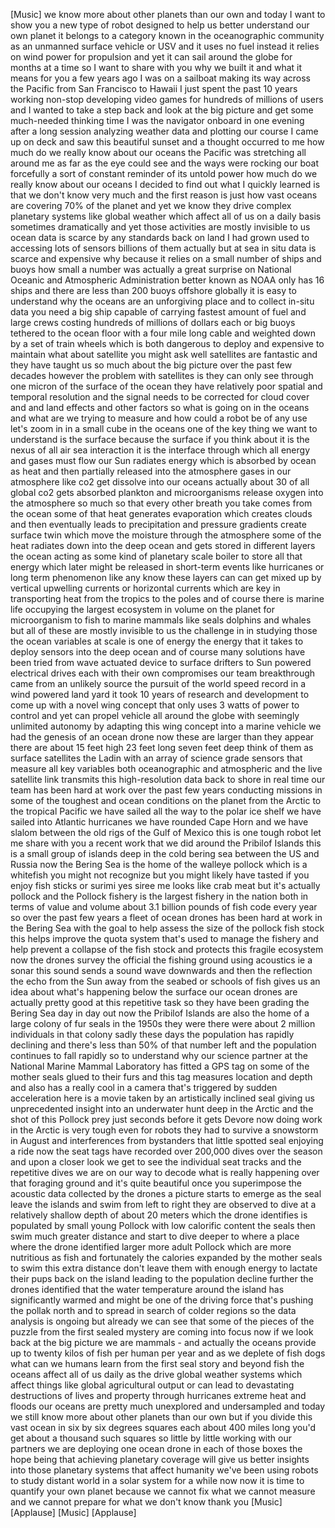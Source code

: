 
[Music]
we know more about other planets than
our own and today I want to show you a
new type of robot designed to help us
better understand our own planet it
belongs to a category known in the
oceanographic community as an unmanned
surface vehicle or USV and it uses no
fuel instead it relies on wind power for
propulsion and yet it can sail around
the globe for months at a time so I want
to share with you why we built it and
what it means for you a few years ago I
was on a sailboat making its way across
the Pacific from San Francisco to Hawaii
I just spent the past 10 years working
non-stop developing video games for
hundreds of millions of users and I
wanted to take a step back and look at
the big picture and get some much-needed
thinking time I was the navigator
onboard in one evening after a long
session analyzing weather data and
plotting our course I came up on deck
and saw this beautiful sunset and a
thought occurred to me how much do we
really know about our oceans the Pacific
was stretching all around me as far as
the eye could see and the ways were
rocking our boat forcefully a sort of
constant reminder of its untold power
how much do we really know about our
oceans
I decided to find out what I quickly
learned is that we don&#39;t know very much
and the first reason is just how vast
oceans are covering 70% of the planet
and yet we know they drive complex
planetary systems like global weather
which affect all of us on a daily basis
sometimes dramatically and yet those
activities are mostly invisible to us
ocean data is scarce by any standards
back on land I had grown used to
accessing lots of sensors
billions of them actually but at sea in
situ data is scarce and expensive why
because it relies on a small number of
ships and buoys how small a number was
actually a great surprise on National
Oceanic and Atmospheric Administration
better known as NOAA only has 16 ships
and there are less than 200 buoys
offshore globally it is easy to
understand why the oceans are an
unforgiving place and to collect in-situ
data you need a big ship capable of
carrying fastest amount of fuel and
large crews costing hundreds of millions
of dollars each or big buoys tethered to
the ocean floor with a four mile long
cable and weighted down by a set of
train wheels which is both dangerous to
deploy and expensive to maintain
what about satellite you might ask well
satellites are fantastic and they have
taught us so much about the big picture
over the past few decades however the
problem with satellites is they can only
see through one micron of the surface of
the ocean they have relatively poor
spatial and temporal resolution and the
signal needs to be corrected for cloud
cover and and land effects and other
factors so what is going on in the
oceans and what are we trying to measure
and how could a robot be of any use
let&#39;s zoom in in a small cube in the
oceans one of the key thing we want to
understand is the surface because the
surface if you think about it is the
nexus of all air sea interaction it is
the interface through which all energy
and gases must flow our Sun radiates
energy which is absorbed by ocean as
heat and then partially released into
the atmosphere gases in our atmosphere
like co2 get dissolve into our oceans
actually about 30
of all global co2 gets absorbed plankton
and microorganisms release oxygen into
the atmosphere so much so that every
other breath you take comes from the
ocean some of that heat generates
evaporation which creates clouds and
then eventually leads to precipitation
and pressure gradients create surface
twin which move the moisture through the
atmosphere some of the heat radiates
down into the deep ocean and gets stored
in different layers the ocean acting as
some kind of planetary scale boiler to
store all that energy which later might
be released in short-term events like
hurricanes or long term phenomenon like
any know these layers can can get mixed
up by vertical upwelling currents or
horizontal currents which are key in
transporting heat from the tropics to
the poles and of course there is marine
life occupying the largest ecosystem in
volume on the planet for microorganism
to fish to marine mammals like seals
dolphins and whales but all of these are
mostly invisible to us the challenge in
in studying those the ocean variables at
scale is one of energy the energy that
it takes to deploy sensors into the deep
ocean and of course many solutions have
been tried from wave actuated device to
surface drifters to Sun powered
electrical drives each with their own
compromises our team breakthrough came
from an unlikely source the pursuit of
the world speed record in a wind powered
land yard it took 10 years of research
and development to come up with a novel
wing concept that only uses 3 watts of
power to control and yet can propel
vehicle all around the globe with
seemingly unlimited autonomy by adapting
this wing concept into a marine vehicle
we had the genesis of an ocean drone now
these are larger than they appear there
are about 15 feet high 23 feet long
seven feet deep think of them as surface
satellites the Ladin with an array of
science grade sensors that measure all
key variables both oceanographic and
atmospheric and the live satellite link
transmits this high-resolution data back
to shore in real time our team has been
hard at work over the past few years
conducting missions in some of the
toughest and ocean conditions on the
planet from the Arctic to the tropical
Pacific we have sailed all the way to
the polar ice shelf we have sailed into
Atlantic hurricanes we have rounded Cape
Horn and we have slalom between the old
rigs of the Gulf of Mexico this is one
tough robot let me share with you a
recent work that we did around the
Pribilof Islands this is a small group
of islands deep in the cold bering sea
between the US and Russia
now the Bering Sea is the home of the
walleye pollock which is a whitefish you
might not recognize but you might likely
have tasted if you enjoy fish sticks or
surimi
yes siree me looks like crab meat but
it&#39;s actually pollock and the Pollock
fishery is the largest fishery in the
nation both in terms of value and volume
about 3.1 billion pounds of fish code
every year so over the past few years a
fleet of ocean drones has been hard at
work in the Bering Sea with the goal to
help assess the size of the pollock fish
stock this helps improve the quota
system that&#39;s used to manage the fishery
and help prevent a collapse of the fish
stock and protects this fragile
ecosystem now the drones survey the
official the fishing ground using
acoustics ie
a sonar this sound sends a sound wave
downwards and then the reflection the
echo from the Sun away from the seabed
or schools of fish gives us an idea
about what&#39;s happening below the surface
our ocean drones are actually pretty
good at this repetitive task so they
have been grading the Bering Sea day in
day out
now the Pribilof Islands are also
the home of a large colony of fur seals
in the 1950s they were there were about
2 million individuals in that colony
sadly these days the population has
rapidly declining and there&#39;s less than
50% of that number left and the
population continues to fall rapidly so
to understand why our science partner at
the National Marine Mammal Laboratory
has fitted a GPS tag on some of the
mother seals glued to their furs and
this tag measures location and depth and
also has a really cool in a camera
that&#39;s triggered by sudden acceleration
here is a movie taken by an artistically
inclined seal giving us unprecedented
insight into an underwater hunt deep in
the Arctic and the shot of this Pollock
prey just seconds before it gets Devore
now doing work in the Arctic is very
tough even for robots they had to
survive a snowstorm in August and
interferences from bystanders that
little spotted seal enjoying a ride now
the seat tags have recorded over 200,000
dives over the season and upon a closer
look we get to see the individual seat
tracks and the repetitive dives we are
on our way to decode what is really
happening over that foraging ground and
it&#39;s quite beautiful
once you superimpose the acoustic data
collected by the drones a picture starts
to emerge as the seal leave the islands
and swim from left to right they are
observed to dive at a relatively shallow
depth of about 20 meters which the drone
identifies is populated by small young
Pollock with low calorific content the
seals then swim much greater distance
and start to dive deeper to where a
place where the drone identified larger
more adult Pollock which are more
nutritious as fish and fortunately the
calories expanded by the mother seals to
swim this extra distance
don&#39;t leave them with enough energy to
lactate their pups back on the island
leading to the population decline
further the drones identified that the
water temperature around the island has
significantly warmed and might be one of
the driving force that&#39;s pushing the
pollak north and to spread in search of
colder regions so the data analysis is
ongoing but already we can see that some
of the pieces of the puzzle from the
first sealed mystery are coming into
focus
now if we look back at the big picture
we are mammals - and actually the oceans
provide up to twenty kilos of fish per
human per year and as we deplete of fish
dogs
what can we humans learn from the first
seal story and beyond fish the oceans
affect all of us daily as the drive
global weather systems which affect
things like global agricultural output
or can lead to devastating destructions
of lives and property through hurricanes
extreme heat and floods our oceans are
pretty much unexplored and undersampled
and today we still know more about other
planets than our own but if you divide
this vast ocean in six by six degrees
squares each about 400 miles long you&#39;d
get about a thousand such squares so
little by little working with our
partners we are deploying one ocean
drone in each of those boxes the hope
being that achieving planetary coverage
will give us better insights into those
planetary systems that affect humanity
we&#39;ve been using robots to study distant
world in a solar system for a while now
now it is time to quantify your own
planet because we cannot fix what we
cannot measure and we cannot prepare for
what we don&#39;t know thank you
[Music]
[Applause]
[Music]
[Applause]

